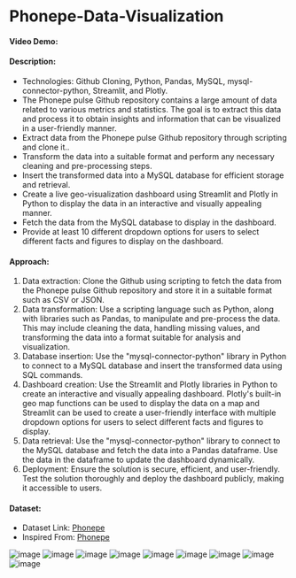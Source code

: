 # Phonepe-Data-Visualization
#### Video Demo:  <URL HERE>
#### Description:
- Technologies:
Github Cloning, Python, Pandas, MySQL,
mysql-connector-python, Streamlit, and Plotly.
- The Phonepe pulse Github repository contains a large amount of data related to
various metrics and statistics. The goal is to extract this data and process it to obtain
insights and information that can be visualized in a user-friendly manner.
- Extract data from the Phonepe pulse Github repository through scripting and
clone it..
- Transform the data into a suitable format and perform any necessary cleaning
and pre-processing steps.
- Insert the transformed data into a MySQL database for efficient storage and
retrieval.
- Create a live geo-visualization dashboard using Streamlit and Plotly in Python
to display the data in an interactive and visually appealing manner.
- Fetch the data from the MySQL database to display in the dashboard.
- Provide at least 10 different dropdown options for users to select different
facts and figures to display on the dashboard.
#### Approach:
1. Data extraction: Clone the Github using scripting to fetch the data from the
Phonepe pulse Github repository and store it in a suitable format such as CSV
or JSON.
2. Data transformation: Use a scripting language such as Python, along with
libraries such as Pandas, to manipulate and pre-process the data. This may
include cleaning the data, handling missing values, and transforming the data
into a format suitable for analysis and visualization.
3. Database insertion: Use the "mysql-connector-python" library in Python to
connect to a MySQL database and insert the transformed data using SQL
commands.
4. Dashboard creation: Use the Streamlit and Plotly libraries in Python to create
an interactive and visually appealing dashboard. Plotly's built-in geo map
functions can be used to display the data on a map and Streamlit can be used
to create a user-friendly interface with multiple dropdown options for users to
select different facts and figures to display.
5. Data retrieval: Use the "mysql-connector-python" library to connect to the
MySQL database and fetch the data into a Pandas dataframe. Use the data in
the dataframe to update the dashboard dynamically.
6. Deployment: Ensure the solution is secure, efficient, and user-friendly. Test
the solution thoroughly and deploy the dashboard publicly, making it
accessible to users.
#### Dataset:
- Dataset Link: [Phonepe](https://github.com/PhonePe/pulse#readme)
- Inspired From: [Phonepe](https://www.phonepe.com/pulse/explore/transaction/2022/4/)


![image](https://github.com/thadimudupulasahith/Phonepe-Data-Visualization/assets/87948601/7c32b5b9-36d2-42a1-b178-6381c3313a4b)
![image](https://github.com/thadimudupulasahith/Phonepe-Data-Visualization/assets/87948601/6a918d34-21e9-491a-ba83-3d35fd4229d3)
![image](https://github.com/thadimudupulasahith/Phonepe-Data-Visualization/assets/87948601/79076e1d-e372-4c43-b837-126984ac20ec)
![image](https://github.com/thadimudupulasahith/Phonepe-Data-Visualization/assets/87948601/f6768fbc-89d4-45e8-b9e3-757079eed83e)
![image](https://github.com/thadimudupulasahith/Phonepe-Data-Visualization/assets/87948601/35e76c64-debd-4931-b01f-1dacda8b50d4)
![image](https://github.com/thadimudupulasahith/Phonepe-Data-Visualization/assets/87948601/2b91e1e2-f927-46a4-aa65-092ccbe0e73d)
![image](https://github.com/thadimudupulasahith/Phonepe-Data-Visualization/assets/87948601/a5b98499-f678-49ac-bb16-161b146e194e)
![image](https://github.com/thadimudupulasahith/Phonepe-Data-Visualization/assets/87948601/2c5f81f6-4742-4aca-bf2c-fe382d78135a)
![image](https://github.com/thadimudupulasahith/Phonepe-Data-Visualization/assets/87948601/ef7ccd44-59a4-4c6a-908e-b7e19c2d0c4f)









